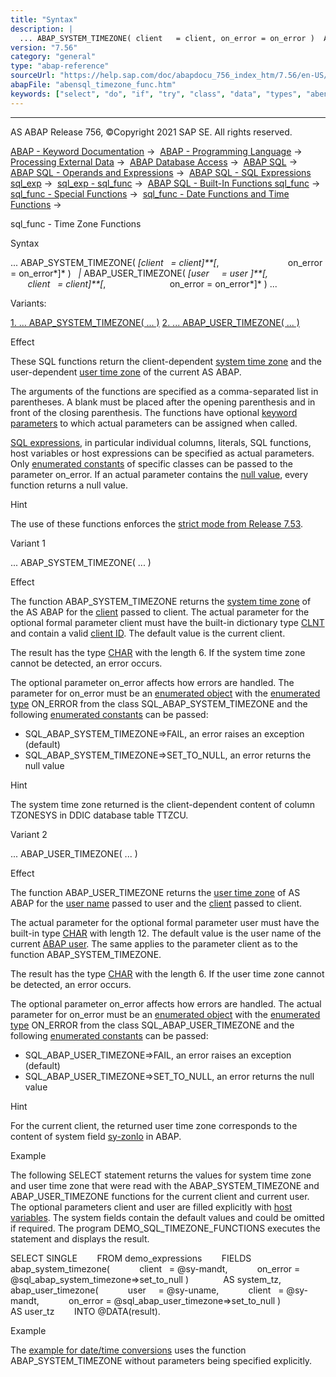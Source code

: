 ```yaml
---
title: "Syntax"
description: |
  ... ABAP_SYSTEM_TIMEZONE( client   = client, on_error = on_error )  ABAP_USER_TIMEZONE( user     = user , client   = client, on_error = on_error ) ... Variants: 1. ... ABAP_SYSTEM_TIMEZONE( ... )(#!ABAP_VARIANT_1@1@) 2. ... ABAP_USER_TIMEZO
version: "7.56"
category: "general"
type: "abap-reference"
sourceUrl: "https://help.sap.com/doc/abapdocu_756_index_htm/7.56/en-US/abensql_timezone_func.htm"
abapFile: "abensql_timezone_func.htm"
keywords: ["select", "do", "if", "try", "class", "data", "types", "abensql", "timezone", "func"]
---
```


* * *

AS ABAP Release 756, ©Copyright 2021 SAP SE. All rights reserved.

[ABAP - Keyword Documentation](https://help.sap.com/doc/abapdocu_756_index_htm/7.56/en-US/abenabap.htm) →  [ABAP - Programming Language](https://help.sap.com/doc/abapdocu_756_index_htm/7.56/en-US/abenabap_reference.htm) →  [Processing External Data](https://help.sap.com/doc/abapdocu_756_index_htm/7.56/en-US/abenabap_language_external_data.htm) →  [ABAP Database Access](https://help.sap.com/doc/abapdocu_756_index_htm/7.56/en-US/abendb_access.htm) →  [ABAP SQL](https://help.sap.com/doc/abapdocu_756_index_htm/7.56/en-US/abenabap_sql.htm) →  [ABAP SQL - Operands and Expressions](https://help.sap.com/doc/abapdocu_756_index_htm/7.56/en-US/abenabap_sql_operands.htm) →  [ABAP SQL - SQL Expressions sql\_exp](https://help.sap.com/doc/abapdocu_756_index_htm/7.56/en-US/abapsql_expr.htm) →  [sql\_exp - sql\_func](https://help.sap.com/doc/abapdocu_756_index_htm/7.56/en-US/abensql_builtin_func.htm) →  [ABAP SQL - Built-In Functions sql\_func](https://help.sap.com/doc/abapdocu_756_index_htm/7.56/en-US/abenabap_sql_builtin_functions.htm) →  [sql\_func - Special Functions](https://help.sap.com/doc/abapdocu_756_index_htm/7.56/en-US/abenabap_sql_special_functions.htm) →  [sql\_func - Date Functions and Time Functions](https://help.sap.com/doc/abapdocu_756_index_htm/7.56/en-US/abenabap_sql_date_time_functions.htm) → 

sql\_func - Time Zone Functions

Syntax

... ABAP\_SYSTEM\_TIMEZONE( *\[*client   = client*\]**\[*,
                           on\_error = on\_error*\]* )
  *|* ABAP\_USER\_TIMEZONE( *\[*user     = user *\]**\[*,
                         client   = client*\]**\[*,
                         on\_error = on\_error*\]* ) ...

Variants:

[1\. ... ABAP\_SYSTEM\_TIMEZONE( ... )](#!ABAP_VARIANT_1@1@)
[2\. ... ABAP\_USER\_TIMEZONE( ... )](#!ABAP_VARIANT_2@2@)

Effect

These SQL functions return the client-dependent [system time zone](https://help.sap.com/doc/abapdocu_756_index_htm/7.56/en-US/abensystem_time_zone_glosry.htm "Glossary Entry") and the user-dependent [user time zone](https://help.sap.com/doc/abapdocu_756_index_htm/7.56/en-US/abenuser_time_zone_glosry.htm "Glossary Entry") of the current AS ABAP.

The arguments of the functions are specified as a comma-separated list in parentheses. A blank must be placed after the opening parenthesis and in front of the closing parenthesis. The functions have optional [keyword parameters](https://help.sap.com/doc/abapdocu_756_index_htm/7.56/en-US/abenkeyword_parameter_glosry.htm "Glossary Entry") to which actual parameters can be assigned when called.

[SQL expressions](https://help.sap.com/doc/abapdocu_756_index_htm/7.56/en-US/abapsql_expr.htm), in particular individual columns, literals, SQL functions, host variables or host expressions can be specified as actual parameters. Only [enumerated constants](https://help.sap.com/doc/abapdocu_756_index_htm/7.56/en-US/abenenumerated_constant_glosry.htm "Glossary Entry") of specific classes can be passed to the parameter on\_error. If an actual parameter contains the [null value](https://help.sap.com/doc/abapdocu_756_index_htm/7.56/en-US/abennull_value_glosry.htm "Glossary Entry"), every function returns a null value.

Hint

The use of these functions enforces the [strict mode from Release 7.53](https://help.sap.com/doc/abapdocu_756_index_htm/7.56/en-US/abenabap_sql_strictmode_753.htm).

Variant 1   

... ABAP\_SYSTEM\_TIMEZONE( ... )

Effect

The function ABAP\_SYSTEM\_TIMEZONE returns the [system time zone](https://help.sap.com/doc/abapdocu_756_index_htm/7.56/en-US/abensystem_time_zone_glosry.htm "Glossary Entry") of the AS ABAP for the [client](https://help.sap.com/doc/abapdocu_756_index_htm/7.56/en-US/abenclient_glosry.htm "Glossary Entry") passed to client. The actual parameter for the optional formal parameter client must have the built-in dictionary type [CLNT](https://help.sap.com/doc/abapdocu_756_index_htm/7.56/en-US/abenddic_builtin_types.htm) and contain a valid [client ID](https://help.sap.com/doc/abapdocu_756_index_htm/7.56/en-US/abenclient_identifier_glosry.htm "Glossary Entry"). The default value is the current client.

The result has the type [CHAR](https://help.sap.com/doc/abapdocu_756_index_htm/7.56/en-US/abenddic_builtin_types.htm) with the length 6. If the system time zone cannot be detected, an error occurs.

The optional parameter on\_error affects how errors are handled. The parameter for on\_error must be an [enumerated object](https://help.sap.com/doc/abapdocu_756_index_htm/7.56/en-US/abenenumerated_object_glosry.htm "Glossary Entry") with the [enumerated type](https://help.sap.com/doc/abapdocu_756_index_htm/7.56/en-US/abenenumerated_type_glosry.htm "Glossary Entry") ON\_ERROR from the class SQL\_ABAP\_SYSTEM\_TIMEZONE and the following [enumerated constants](https://help.sap.com/doc/abapdocu_756_index_htm/7.56/en-US/abenenumerated_constant_glosry.htm "Glossary Entry") can be passed:

-   SQL\_ABAP\_SYSTEM\_TIMEZONE=>FAIL, an error raises an exception (default)
-   SQL\_ABAP\_SYSTEM\_TIMEZONE=>SET\_TO\_NULL, an error returns the null value

Hint

The system time zone returned is the client-dependent content of column TZONESYS in DDIC database table TTZCU.

Variant 2   

... ABAP\_USER\_TIMEZONE( ... )

Effect

The function ABAP\_USER\_TIMEZONE returns the [user time zone](https://help.sap.com/doc/abapdocu_756_index_htm/7.56/en-US/abenuser_time_zone_glosry.htm "Glossary Entry") of AS ABAP for the [user name](https://help.sap.com/doc/abapdocu_756_index_htm/7.56/en-US/abenuser_name_glosry.htm "Glossary Entry") passed to user and the [client](https://help.sap.com/doc/abapdocu_756_index_htm/7.56/en-US/abenclient_glosry.htm "Glossary Entry") passed to client.

The actual parameter for the optional formal parameter user must have the built-in type [CHAR](https://help.sap.com/doc/abapdocu_756_index_htm/7.56/en-US/abenddic_builtin_types.htm) with length 12. The default value is the user name of the current [ABAP user](https://help.sap.com/doc/abapdocu_756_index_htm/7.56/en-US/abenabap_user_glosry.htm "Glossary Entry"). The same applies to the parameter client as to the function ABAP\_SYSTEM\_TIMEZONE.

The result has the type [CHAR](https://help.sap.com/doc/abapdocu_756_index_htm/7.56/en-US/abenddic_builtin_types.htm) with the length 6. If the user time zone cannot be detected, an error occurs.

The optional parameter on\_error affects how errors are handled. The actual parameter for on\_error must be an [enumerated object](https://help.sap.com/doc/abapdocu_756_index_htm/7.56/en-US/abenenumerated_object_glosry.htm "Glossary Entry") with the [enumerated type](https://help.sap.com/doc/abapdocu_756_index_htm/7.56/en-US/abenenumerated_type_glosry.htm "Glossary Entry") ON\_ERROR from the class SQL\_ABAP\_USER\_TIMEZONE and the following [enumerated constants](https://help.sap.com/doc/abapdocu_756_index_htm/7.56/en-US/abenenumerated_constant_glosry.htm "Glossary Entry") can be passed:

-   SQL\_ABAP\_USER\_TIMEZONE=>FAIL, an error raises an exception (default)
-   SQL\_ABAP\_USER\_TIMEZONE=>SET\_TO\_NULL, an error returns the null value

Hint

For the current client, the returned user time zone corresponds to the content of system field [sy-zonlo](https://help.sap.com/doc/abapdocu_756_index_htm/7.56/en-US/abensystem_fields.htm) in ABAP.

Example

The following SELECT statement returns the values for system time zone and user time zone that were read with the ABAP\_SYSTEM\_TIMEZONE and ABAP\_USER\_TIMEZONE functions for the current client and current user. The optional parameters client and user are filled explicitly with [host variables](https://help.sap.com/doc/abapdocu_756_index_htm/7.56/en-US/abenhost_variable_glosry.htm "Glossary Entry"). The system fields contain the default values and could be omitted if required. The program DEMO\_SQL\_TIMEZONE\_FUNCTIONS executes the statement and displays the result.

SELECT SINGLE
       FROM demo\_expressions
       FIELDS
         abap\_system\_timezone(
           client   = @sy-mandt,
           on\_error = @sql\_abap\_system\_timezone=>set\_to\_null )
             AS system\_tz,
         abap\_user\_timezone(
           user     = @sy-uname,
           client   = @sy-mandt,
           on\_error = @sql\_abap\_user\_timezone=>set\_to\_null )
             AS user\_tz
       INTO @DATA(result).

Example

The [example for date/time conversions](https://help.sap.com/doc/abapdocu_756_index_htm/7.56/en-US/abensql_date_time_conversions.htm) uses the function ABAP\_SYSTEM\_TIMEZONE without parameters being specified explicitly.